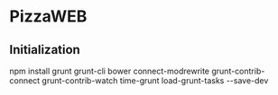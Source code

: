 # PizzaWEB

## Initialization

npm install grunt grunt-cli bower connect-modrewrite grunt-contrib-connect grunt-contrib-watch time-grunt load-grunt-tasks --save-dev
